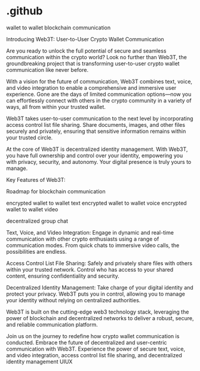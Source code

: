 # .github
wallet to wallet blockchain communication

Introducing Web3T: User-to-User Crypto Wallet Communication

Are you ready to unlock the full potential of secure and seamless communication within the crypto world? Look no further than Web3T, the groundbreaking project that is transforming user-to-user crypto wallet communication like never before.

With a vision for the future of communication, Web3T combines text, voice, and video integration to enable a comprehensive and immersive user experience. Gone are the days of limited communication options—now you can effortlessly connect with others in the crypto community in a variety of ways, all from within your trusted wallet.

Web3T takes user-to-user communication to the next level by incorporating access control list file sharing. Share documents, images, and other files securely and privately, ensuring that sensitive information remains within your trusted circle.

At the core of Web3T is decentralized identity management. With Web3T, you have full ownership and control over your identity, empowering you with privacy, security, and autonomy. Your digital presence is truly yours to manage.

Key Features of Web3T:

Roadmap for blockchain communication

encrypted wallet to wallet text
encrypted wallet to wallet voice
encrypted wallet to wallet video

decentralized group chat

Text, Voice, and Video Integration: Engage in dynamic and real-time communication with other crypto enthusiasts using a range of communication modes. From quick chats to immersive video calls, the possibilities are endless.

Access Control List File Sharing: Safely and privately share files with others within your trusted network. Control who has access to your shared content, ensuring confidentiality and security.

Decentralized Identity Management: Take charge of your digital identity and protect your privacy. Web3T puts you in control, allowing you to manage your identity without relying on centralized authorities.

Web3T is built on the cutting-edge web3 technology stack, leveraging the power of blockchain and decentralized networks to deliver a robust, secure, and reliable communication platform.

Join us on the journey to redefine how crypto wallet communication is conducted. Embrace the future of decentralized and user-centric communication with Web3T. Experience the power of secure text, voice, and video integration, access control list file sharing, and decentralized identity management UIUX
